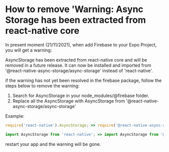 # How to remove 'Warning: Async Storage has been extracted from react-native core

In present moment (21/11/2021), when add Firebase to your Expo Project, you will get a warning:

AsyncStorage has been extracted from react-native core and will be removed in a future release. It can now be installed and imported from '@react-native-async-storage/async-storage' instead of 'react-native'.

if the warning has not yet been resolved in the firebase package, follow the steps below to remove the warning:

1. Search for AsyncStorage in your node_modules/@firebase folder.
2. Replace all the AsyncStorage with AsyncStorage from '@react-native-async-storage/async-storage'

Example:

```js
require('react-native').AsyncStorage; => require('@react-native-async-storage/async-storage').AsyncStorage;

import AsyncStorage from 'react-native'; => import AsyncStorage from '@react-native-async-storage/async-storage';
```

restart your app and the warning will be gone.
